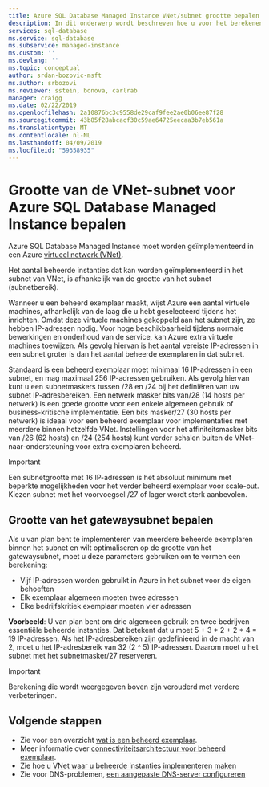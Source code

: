 ```yaml
---
title: Azure SQL Database Managed Instance VNet/subnet grootte bepalen | Microsoft Docs
description: In dit onderwerp wordt beschreven hoe u voor het berekenen van de grootte van het subnet waarin de Azure SQL Database beheerde instanties worden geïmplementeerd.
services: sql-database
ms.service: sql-database
ms.subservice: managed-instance
ms.custom: ''
ms.devlang: ''
ms.topic: conceptual
author: srdan-bozovic-msft
ms.author: srbozovi
ms.reviewer: sstein, bonova, carlrab
manager: craigg
ms.date: 02/22/2019
ms.openlocfilehash: 2a10876bc3c9558de29caf9fee2ae0b06ee87f28
ms.sourcegitcommit: 43b85f28abcacf30c59ae64725eecaa3b7eb561a
ms.translationtype: MT
ms.contentlocale: nl-NL
ms.lasthandoff: 04/09/2019
ms.locfileid: "59358935"
---
```

# <a name="determine-vnet-subnet-size-for-azure-sql-database-managed-instance"></a>Grootte van de VNet-subnet voor Azure SQL Database Managed Instance bepalen

Azure SQL Database Managed Instance moet worden geïmplementeerd in een Azure [virtueel netwerk (VNet)](../virtual-network/virtual-networks-overview.md).

Het aantal beheerde instanties dat kan worden geïmplementeerd in het subnet van VNet, is afhankelijk van de grootte van het subnet (subnetbereik).

Wanneer u een beheerd exemplaar maakt, wijst Azure een aantal virtuele machines, afhankelijk van de laag die u hebt geselecteerd tijdens het inrichten. Omdat deze virtuele machines gekoppeld aan het subnet zijn, ze hebben IP-adressen nodig. Voor hoge beschikbaarheid tijdens normale bewerkingen en onderhoud van de service, kan Azure extra virtuele machines toewijzen. Als gevolg hiervan is het aantal vereiste IP-adressen in een subnet groter is dan het aantal beheerde exemplaren in dat subnet.

Standaard is een beheerd exemplaar moet minimaal 16 IP-adressen in een subnet, en mag maximaal 256 IP-adressen gebruiken. Als gevolg hiervan kunt u een subnetmaskers tussen /28 en /24 bij het definiëren van uw subnet IP-adresbereiken. Een netwerk masker bits van/28 (14 hosts per netwerk) is een goede grootte voor een enkele algemeen gebruik of business-kritische implementatie. Een bits masker/27 (30 hosts per netwerk) is ideaal voor een beheerd exemplaar voor implementaties met meerdere binnen hetzelfde VNet. Instellingen voor het affiniteitsmasker bits van /26 (62 hosts) en /24 (254 hosts) kunt verder schalen buiten de VNet-naar-ondersteuning voor extra exemplaren beheerd.

> [!IMPORTANT]
> Een subnetgrootte met 16 IP-adressen is het absoluut minimum met beperkte mogelijkheden voor het verder beheerd exemplaar voor scale-out. Kiezen subnet met het voorvoegsel /27 of lager wordt sterk aanbevolen.

## <a name="determine-subnet-size"></a>Grootte van het gatewaysubnet bepalen

Als u van plan bent te implementeren van meerdere beheerde exemplaren binnen het subnet en wilt optimaliseren op de grootte van het gatewaysubnet, moet u deze parameters gebruiken om te vormen een berekening:

- Vijf IP-adressen worden gebruikt in Azure in het subnet voor de eigen behoeften
- Elk exemplaar algemeen moeten twee adressen
- Elke bedrijfskritiek exemplaar moeten vier adressen

**Voorbeeld**: U van plan bent om drie algemeen gebruik en twee bedrijven essentiële beheerde instanties. Dat betekent dat u moet 5 + 3 * 2 + 2 * 4 = 19 IP-adressen. Als het IP-adresbereiken zijn gedefinieerd in de macht van 2, moet u het IP-adresbereik van 32 (2 ^ 5) IP-adressen. Daarom moet u het subnet met het subnetmasker/27 reserveren.

> [!IMPORTANT]
> Berekening die wordt weergegeven boven zijn verouderd met verdere verbeteringen.

## <a name="next-steps"></a>Volgende stappen

- Zie voor een overzicht [wat is een beheerd exemplaar](sql-database-managed-instance.md).
- Meer informatie over [connectiviteitsarchitectuur voor beheerd exemplaar](sql-database-managed-instance-connectivity-architecture.md).
- Zie hoe u [VNet waar u beheerde instanties implementeren maken](sql-database-managed-instance-create-vnet-subnet.md)
- Zie voor DNS-problemen, [een aangepaste DNS-server configureren](sql-database-managed-instance-custom-dns.md)
